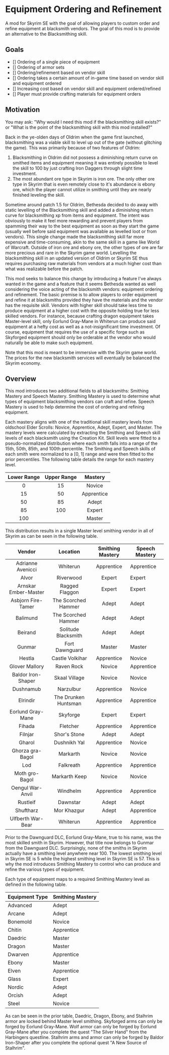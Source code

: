 # Equipment Ordering and Refinement
A mod for Skyrim SE with the goal of allowing players to custom order and refine equipment at blacksmith vendors. The goal of this mod is to provide an alternative to the Blacksmithing skill.


## Goals
- [] Ordering of a single piece of equipment
- [] Ordering of armor sets
- [] Ordering/refinement based on vendor skill
- [] Ordering takes a certain amount of in-game time based on vendor skill and equipment ordered
- [] Increasing cost based on vendor skill and equipment ordered/refined
- [] Player must provide crafting materials for equipment orders


## Motivation
You may ask: "Why would I need this mod if the blacksmithing skill exists?" or "What is the point of the blacksmithing skill with this mod installed?" 


Back in the ye-olden days of Oldrim when the game first launched, blacksmithing was a viable skill to level up out of the gate (without glitching the game). This was primarily because of two features of Oldrim:
1. Blacksmithing in Oldrim did not possess a diminishing return curve on smithed items and equipment meaning it was entirely possible to level the skill to 100 by just crafting Iron Daggers through slight time investment.
2. The most abundant ore type in Skyrim is iron ore. The only other ore type in Skyrim that is even remotely close to it's abundance is ebony ore, which the player cannot utilize in smithing until they are nearly finished leveling the skill.


Sometime around patch 1.5 for Oldrim, Bethesda decided to do away with static levelling of the Blacksmithing skill and added a diminishing return curve for blacksmithing xp from items and equipment. The intent was obviously to make it feel more rewarding and prevent players from spamming their way to the best equipment as soon as they start the game (usually well before said equipment was available as levelled loot or from vendors). This single change made the blacksmithing skill far more expensive and time-consuming, akin to the same skill in a game like World of Warcraft. Outside of iron ore and ebony ore, the other types of ore are far more precious and rare in the Skyrim game world. Levelling the blacksmithing skill in an updated version of Oldrim or Skyrim SE thus requires purchasing raw materials from vendors at a much higher cost than what was realizable before the patch.


This mod seeks to balance this change by introducing a feature I've always wanted in the game and a feature that it seems Bethesda wanted as well considering the voice acting of the blacksmith vendors: equipment ordering and refinement. The basic premise is to allow players to order equipment and refine it at blacksmiths provided they have the materials and the vendor has the requisite skill. Vendors with higher skill should take less time to produce equipment at a higher cost with the opposite holding true for less skilled vendors. For instance, because crafting dragon equipment takes Master-level skill, only Eorlund Gray-Mane in Whiterun can produce said equipment at a hefty cost as well as a not-insignificant time investment. Of course, equipment that requires the use of a specific forge such as Skyforged equipment should only be orderable at the vendor who would naturally be able to make such equipment.


Note that this mod is meant to be immersive with the Skyrim game world. The prices for the new blacksmith services will eventually be balanced the Skyrim economy.


## Overview
This mod introduces two additional fields to all blacksmiths: Smithing Mastery and Speech Mastery. Smithing Mastery is used to determine what types of equipment blacksmithing vendors can craft and refine. Speech Mastery is used to help determine the cost of ordering and refining equipment. 


Each mastery aligns with one of the traditional skill mastery levels from oldschool Elder Scrolls: Novice, Apprentice, Adept, Expert, and Master. The mastery levels were calculated by extracting the Smithing and Speech skill levels of each blacksmith using the Creation Kit. Skill levels were fitted to a pseudo-normalized distribution where each smith falls into a range of the 15th, 50th, 85th, and 100th percentile. The Smithing and Speech skills of each smith were normalized to a [0, 1] range and were then fitted to the prior percentiles. The following table details the range for each mastery level.


| Lower Range | Upper Range |   Mastery  |
|:-----------:|:-----------:|:----------:|
|      0      |      15     |   Novice   |
|      15     |      50     | Apprentice |
|      50     |      85     |    Adept   |
|      85     |     100     |   Expert   |
|     100     |             |   Master   |


This distribution results in a single Master level smithing vendor in all of Skyrim as can be seen in the following table.


|         Vendor         |       Location       | Smithing Mastery | Speech Mastery |
|:----------------------:|:--------------------:|:----------------:|----------------|
|    Adrianne Avenicci   |       Whiterun       |    Apprentice    |   Apprentice   |
|          Alvor         |       Riverwood      |      Expert      |     Expert     |
| Arnskar   Ember-Master |    Ragged Flaggon    |      Expert      |     Expert     |
|   Asbjorn Fire-Tamer   |  The Scorched Hammer |       Adept      |      Adept     |
|        Balimund        |  The Scorched Hammer |       Adept      |      Adept     |
|         Beirand        |  Solitude Blacksmith |       Adept      |      Adept     |
|         Gunmar         |    Fort Dawnguard    |      Master      |     Master     |
|         Hestla         |    Castle Volkihar   |    Apprentice    |     Novice     |
|     Glover Mallory     |      Raven Rock      |      Novice      |   Apprentice   |
|   Baldor Iron-Shaper   |     Skaal Village    |      Novice      |     Novice     |
|        Dushnamub       |       Narzulbur      |    Apprentice    |     Novice     |
|        Elrindir        | The Drunken Huntsman |    Apprentice    |   Apprentice   |
|    Eorlund Gray-Mane   |       Skyforge       |      Expert      |     Expert     |
|         Fihada         |       Fletcher       |    Apprentice    |   Apprentice   |
|         Filnjar        |     Shor's Stone     |       Adept      |      Adept     |
|         Gharol         |     Dushnikh Yal     |    Apprentice    |     Novice     |
|    Ghorza gra-Bagol    |       Markarth       |      Novice      |     Novice     |
|           Lod          |       Falkreath      |    Apprentice    |   Apprentice   |
|     Moth gro-Bagol     |     Markarth Keep    |      Novice      |     Novice     |
|    Oengul War-Anvil    |       Windhelm       |    Apprentice    |   Apprentice   |
|        Rustleif        |       Dawnstar       |       Adept      |      Adept     |
|        Shuftharz       |      Mor Khazgur     |       Adept      |   Apprentice   |
|    Ulfberth War-Bear   |       Whiterun       |    Apprentice    |   Apprentice   |


Prior to the Dawnguard DLC, Eorlund Gray-Mane, true to his name, was the most skilled smith in Skyrim. However, that title now belongs to Gunmar from the Dawnguard DLC. Surprisingly, none of the smiths in Skyrim actually have a smithing level anywhere near 100. The lowest smithing level in Skyrim SE is 5 while the highest smithing level in Skyrim SE is 57. This is why the mod introduces Smithing Mastery to control who can produce and refine the various types of equipment. 


Each type of equipment maps to a required Smithing Mastery level as defined in the following table.


| Equipment Type | Smithing Mastery |
|----------------|------------------|
| Advanced       | Adept            |
| Arcane         | Adept            |
| Bonemold       | Novice           |
| Chitin         | Apprentice       |
| Daedric        | Master           |
| Dragon         | Master           |
| Dwarven        | Apprentice       |
| Ebony          | Master           |
| Elven          | Apprentice       |
| Glass          | Expert           |
| Nordic         | Adept            |
| Orcish         | Adept            |
| Steel          | Novice           |


As can be seen in the prior table, Daedric, Dragon, Ebony, and Stalhrim armor are locked behind Master level smithing. Skyforged arms can only be forged by Eorlund Gray-Mane. Wolf armor can only be forged by Eorlund Gray-Mane after you complete the quest "The Silver Hand" from the Harbingers questline. Stalhrim arms and armor can only be forged by Baldor Iron-Shaper after you complete the optional quest "A New Source of Stalhrim".
